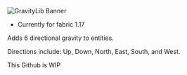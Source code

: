 ![GravityLib Banner](https://user-images.githubusercontent.com/56317194/121430473-c0d05980-c93d-11eb-8f18-4b33ecc59bed.png)

- Currently for fabric 1.17

Adds 6 directional gravity to entities.

Directions include: Up, Down, North, East, South, and West.

This Github is WIP
